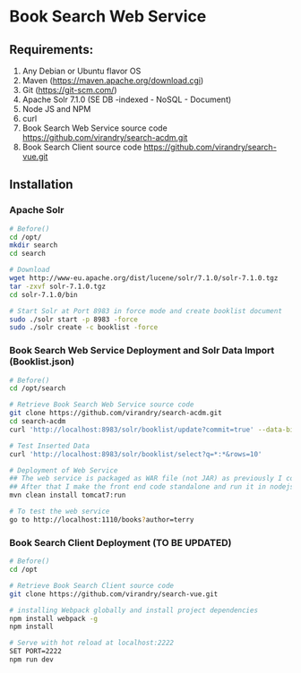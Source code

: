 # Book Search Web Service

## Requirements:
1. Any Debian or Ubuntu flavor OS
2. Maven (https://maven.apache.org/download.cgi)
3. Git (https://git-scm.com/)
4. Apache Solr 7.1.0 (SE DB -indexed - NoSQL - Document)
5. Node JS and NPM
6. curl
7. Book Search Web Service source code <https://github.com/virandry/search-acdm.git>
8. Book Search Client source code <https://github.com/virandry/search-vue.git>

## Installation
### Apache Solr
``` bash
# Before()
cd /opt/
mkdir search
cd search

# Download
wget http://www-eu.apache.org/dist/lucene/solr/7.1.0/solr-7.1.0.tgz
tar -zxvf solr-7.1.0.tgz
cd solr-7.1.0/bin

# Start Solr at Port 8983 in force mode and create booklist document
sudo ./solr start -p 8983 -force
sudo ./solr create -c booklist -force
```
### Book Search Web Service Deployment and Solr Data Import (Booklist.json)
``` bash
# Before()
cd /opt/search

# Retrieve Book Search Web Service source code
git clone https://github.com/virandry/search-acdm.git
cd search-acdm
curl 'http://localhost:8983/solr/booklist/update?commit=true' --data-binary @Booklist.json -H 'Content-type:application/json'

# Test Inserted Data
curl 'http://localhost:8983/solr/booklist/select?q=*:*&rows=10'

# Deployment of Web Service
## The web service is packaged as WAR file (not JAR) as previously I combined the static files in this package
## After that I make the front end code standalone and run it in nodejs environment
mvn clean install tomcat7:run

# To test the web service
go to http://localhost:1110/books?author=terry
```
### Book Search Client Deployment (TO BE UPDATED)
``` bash
# Before()
cd /opt

# Retrieve Book Search Client source code
git clone https://github.com/virandry/search-vue.git

# installing Webpack globally and install project dependencies
npm install webpack -g
npm install

# Serve with hot reload at localhost:2222
SET PORT=2222
npm run dev
```

